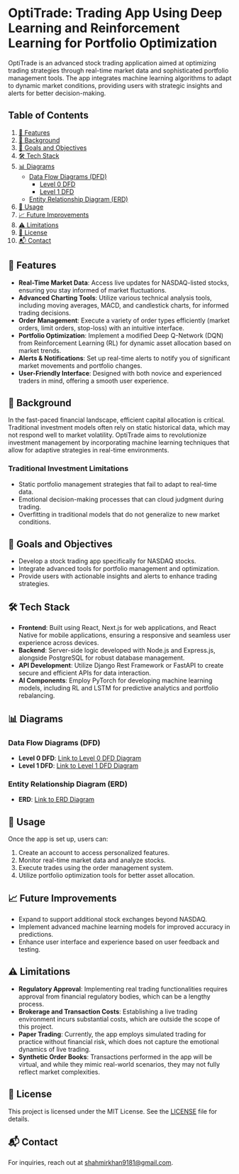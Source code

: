 # OptiTrade: Trading App Using Deep Learning and Reinforcement Learning for Portfolio Optimization

OptiTrade is an advanced stock trading application aimed at optimizing trading strategies through real-time market data and sophisticated portfolio management tools. The app integrates machine learning algorithms to adapt to dynamic market conditions, providing users with strategic insights and alerts for better decision-making.

## Table of Contents

1. [🚀 Features](#features)
2. [📖 Background](#background)
3. [🎯 Goals and Objectives](#goals-and-objectives)
4. [🛠️ Tech Stack](#tech-stack)
5. [📊 Diagrams](#diagrams)
   - [Data Flow Diagrams (DFD)](#data-flow-diagrams)
     - [Level 0 DFD](#level-0-dfd)
     - [Level 1 DFD](#level-1-dfd)
   - [Entity Relationship Diagram (ERD)](#entity-relationship-diagram)
6. [🧪 Usage](#usage)
7. [📈 Future Improvements](#future-improvements)
8. [⚠️ Limitations](#limitations)
9. [📄 License](#license)
10. [📬 Contact](#contact)

## 🚀 Features <a name="features"></a>
- **Real-Time Market Data**: Access live updates for NASDAQ-listed stocks, ensuring you stay informed of market fluctuations.
- **Advanced Charting Tools**: Utilize various technical analysis tools, including moving averages, MACD, and candlestick charts, for informed trading decisions.
- **Order Management**: Execute a variety of order types efficiently (market orders, limit orders, stop-loss) with an intuitive interface.
- **Portfolio Optimization**: Implement a modified Deep Q-Network (DQN) from Reinforcement Learning (RL) for dynamic asset allocation based on market trends.
- **Alerts & Notifications**: Set up real-time alerts to notify you of significant market movements and portfolio changes.
- **User-Friendly Interface**: Designed with both novice and experienced traders in mind, offering a smooth user experience.

## 📖 Background
In the fast-paced financial landscape, efficient capital allocation is critical. Traditional investment models often rely on static historical data, which may not respond well to market volatility. OptiTrade aims to revolutionize investment management by incorporating machine learning techniques that allow for adaptive strategies in real-time environments.

### Traditional Investment Limitations
- Static portfolio management strategies that fail to adapt to real-time data.
- Emotional decision-making processes that can cloud judgment during trading.
- Overfitting in traditional models that do not generalize to new market conditions.

## 🎯 Goals and Objectives
- Develop a stock trading app specifically for NASDAQ stocks.
- Integrate advanced tools for portfolio management and optimization.
- Provide users with actionable insights and alerts to enhance trading strategies.

## 🛠️ Tech Stack
- **Frontend**: Built using React, Next.js for web applications, and React Native for mobile applications, ensuring a responsive and seamless user experience across devices.
- **Backend**: Server-side logic developed with Node.js and Express.js, alongside PostgreSQL for robust database management.
- **API Development**: Utilize Django Rest Framework or FastAPI to create secure and efficient APIs for data interaction.
- **AI Components**: Employ PyTorch for developing machine learning models, including RL and LSTM for predictive analytics and portfolio rebalancing.

## 📊 Diagrams
### Data Flow Diagrams (DFD)
- **Level 0 DFD**: [Link to Level 0 DFD Diagram](#)  <!-- Add link here -->
- **Level 1 DFD**: [Link to Level 1 DFD Diagram](#)  <!-- Add link here -->

### Entity Relationship Diagram (ERD)
- **ERD**: [Link to ERD Diagram](#)  <!-- Add link here -->

## 🧪 Usage
Once the app is set up, users can:
1. Create an account to access personalized features.
2. Monitor real-time market data and analyze stocks.
3. Execute trades using the order management system.
4. Utilize portfolio optimization tools for better asset allocation.

## 📈 Future Improvements
- Expand to support additional stock exchanges beyond NASDAQ.
- Implement advanced machine learning models for improved accuracy in predictions.
- Enhance user interface and experience based on user feedback and testing.

## ⚠️ Limitations
- **Regulatory Approval**: Implementing real trading functionalities requires approval from financial regulatory bodies, which can be a lengthy process.
- **Brokerage and Transaction Costs**: Establishing a live trading environment incurs substantial costs, which are outside the scope of this project.
- **Paper Trading**: Currently, the app employs simulated trading for practice without financial risk, which does not capture the emotional dynamics of live trading.
- **Synthetic Order Books**: Transactions performed in the app will be virtual, and while they mimic real-world scenarios, they may not fully reflect market complexities.

## 📄 License
This project is licensed under the MIT License. See the [LICENSE](LICENSE) file for details.

## 📬 Contact
For inquiries, reach out at [shahmirkhan9181@gmail.com](mailto:shahmirkhan9181@gmail.com).
